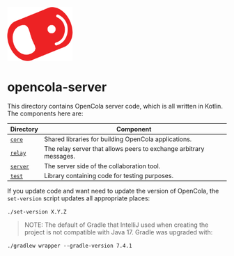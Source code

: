 <img src="../img/pull-tab.svg" width="150" />

# opencola-server

This directory contains OpenCola server code, which is all written in Kotlin. The components here are:


|Directory|Component|
|---------|---------|
|[`core`](./core/README.md)| Shared libraries for building OpenCola applications. |
|[`relay`](./relay/README.md)| The relay server that allows peers to exchange arbitrary messages.|
|[`server`](./server/README.md)| The server side of the collaboration tool.|
|[`test`](./test/README.md)| Library containing code for testing purposes.|


If you update code and want need to update the version of OpenCola, the `set-version` script updates all appropriate places:

```shell
./set-version X.Y.Z
```

> NOTE: The default of Gradle that IntelliJ used when creating the project is not compatible with Java 17.
Gradle was upgraded with:

```shell
./gradlew wrapper --gradle-version 7.4.1
```